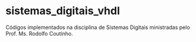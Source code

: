 # sistemas_digitais_vhdl

Códigos implementados na disciplina de Sistemas Digitais ministradas pelo Prof. Ms. Rodolfo Coutinho.
